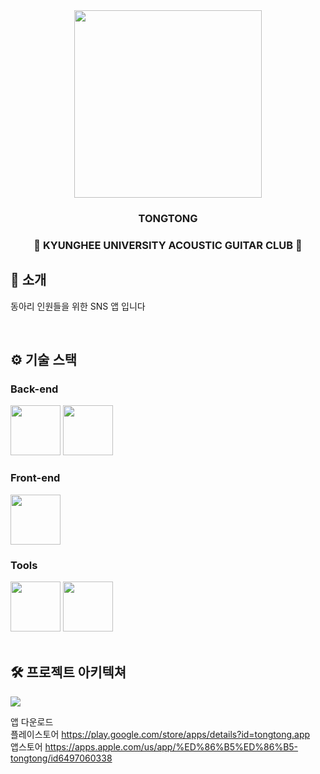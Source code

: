 <div align="center">

<!-- logo -->
<img src="https://github.com/user-attachments/assets/f9eeeae5-579c-4f88-bfce-df809651a72d" width="300"/>

### TONGTONG
### 🎸 KYUNGHEE UNIVERSITY ACOUSTIC GUITAR CLUB 🎸

</div> 

## 📝 소개
동아리 인원들을 위한 SNS 앱 입니다   

<br />

## ⚙ 기술 스택

### Back-end
<div>
<img src="https://github.com/user-attachments/assets/dfa1e336-1ea6-4ab4-a923-1fcce0a6959d" width="80">
<img src="https://github.com/user-attachments/assets/57ea8080-2bd2-4fde-9687-c9fbf9b7ab51" width="80">
</div>

### Front-end
<div>
<img src="https://github.com/user-attachments/assets/88fdb782-c5b5-470e-8069-16333af6fd68" width="80">
</div>

### Tools
<div>
<img src="https://github.com/yewon-Noh/readme-template/blob/main/skills/Github.png?raw=true" width="80">
<img src="https://github.com/yewon-Noh/readme-template/blob/main/skills/Notion.png?raw=true" width="80">
</div>

<br />

## 🛠️ 프로젝트 아키텍쳐
<img src="https://github.com/user-attachments/assets/5df8b251-1d5e-40c5-9558-4fb8c15a9928">
<br />

앱 다운로드<br>
플레이스토어 <https://play.google.com/store/apps/details?id=tongtong.app> <br>
앱스토어 <https://apps.apple.com/us/app/%ED%86%B5%ED%86%B5-tongtong/id6497060338>
